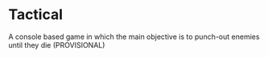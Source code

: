 Tactical
========

A console based game in which the main objective is to punch-out enemies until they die (PROVISIONAL)
